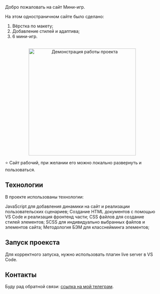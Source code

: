 Добро пожаловать на сайт Мини-игр. 

На этом одностраничном сайте было сделано:
1. Вёрстка по макету;
2. Добавление стилей и адаптива;
3. 6 мини-игр.

<div align="center">
   <br>
   <img src="./demo.gif" alt="Демонстрация работы проекта" height="350">
</div>

⭐️ Сайт рабочий, при желании его можно локально развернуть и пользоваться.

## Технологии
В проекте использованы технологии: 

JavaScript для добавления динамики на сайт и реализации пользовательских сценариев;
Создание HTML документов с помощью VS Code и реализация фронтенд части;
CSS файлов для создание стилей элементов;
SCSS для индивидуально выбранных файлов и элементов сайта;
Методология БЭМ для класснейминга элементов;

## Запуск проекста

Для корректного запуска, нужно использовать плагин live server в VS Code.

## Контакты 
Буду рад обратной связи: [ссылка на мой телеграм](https://t.me/HoverStep00).
